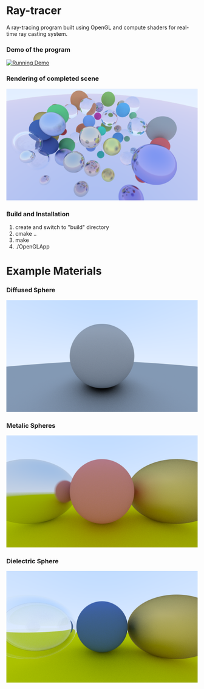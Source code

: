 # Ray-tracer
A ray-tracing program built using OpenGL and compute shaders for real-time ray casting system.

### Demo of the program
[![Running Demo](https://img.youtube.com/vi/HL05jJHMh5Q/0.jpg)](https://youtu.be/HL05jJHMh5Q)

### Rendering of completed scene
![alt text](docs/images/complete.png)

### Build and Installation
1. create and switch to "build" directory
2. cmake ..
3. make
4. ./OpenGLApp

# Example Materials
### Diffused Sphere
![alt text](docs/images/diffused.png)

### Metalic Spheres
![alt text](docs/images/metalic.png)

### Dielectric Sphere
![alt text](docs/images/dielectric.png)

